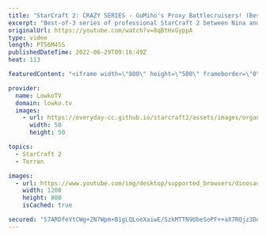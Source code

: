 ```yaml
---
title: "StarCraft 2: CRAZY SERIES - GuMiho's Proxy Battlecruisers! (Best-of-3)"
excerpt: "Best-of-3 series of professional StarCraft 2 between Nina and GuMiho. Both players decide to go for a variety of strategies, from Proxy Battlecruisers to a Tempest Rush. All games in this match of SC2 are played on new maps.  Support my work on Patreon: https://www.patreon.com/lowkotv Become a YouTube"
originalUrl: https://youtube.com/watch?v=8qBtHxGyppA
type: video
length: PT56M45S
publishedDateTime: 2022-06-29T09:16:49Z
heat: 113

featuredContent: "<iframe width=\"800\" height=\"500\" frameborder=\"0\" src=\"https://www.youtube.com/embed/8qBtHxGyppA\" allow=\"accelerometer; autoplay; encrypted-media; gyroscope; picture-in-picture\" allowfullscreen></iframe>"

provider:
  name: LowkoTV
  domain: lowko.tv
  images:
    - url: https://everyday-cc.github.io/starcraft2/assets/images/organizations/lowko.tv-50x50.jpg
      width: 50
      height: 50

topics:
  - StarCraft 2
  - Terran

images:
  - url: https://www.youtube.com/img/desktop/supported_browsers/dinosaur.png
    width: 1200
    height: 800
    isCached: true

secured: "S7ARDfeVtCWg+2N7Wpm+B1gLQLoeXaiwE/SzkMTTN9UbeSoPF++aX7RQjz3DoFPbjwIoQmsSqgO93dWWgrLBqC1TAQWHmvpKt4wJBeU7q4T8TOvyA5CH7bEw54ZGR6daFO5Wflu3C6VhzIAkk3LwGuCxmvgvZe4LwT5GSWlhSmXLJkBm4oujU4PSthTyrzxrP8O2UsG3+mMhz+WtrXk4uUM9y8PhOgD1EY9/+Gl1HcKk0CWbgg65MU+9T3bQnIA/iaEiRtCS8tv862/1FzdCGG/TTzFsieD1Gn/3PHo2FfzwPzbmrOKc/r7mlqqfgDmShNzYwOrXU/5fd7t5cvuQUTJ8zrGONYJeKJ32q513hhJ9LlS0OEVZ57uv+aA0qr5VHmVLa4jIpO7yIJ80E2oG++xstCihJXc19SyIApYWhKyHnjIGCP3Gr5aaTw67I2Je;UmP1a3mpYydRiK/PJUO6YQ=="
---
```


